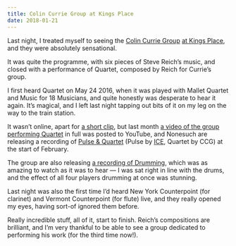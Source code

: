```yaml
---
title: Colin Currie Group at Kings Place
date: 2018-01-21
---
```


Last night, I treated myself to seeing the [Colin Currie Group][] [at Kings Place][programme], and they were absolutely sensational.

It was quite the programme, with six pieces of Steve Reich’s music, and closed with a performance of Quartet, composed by Reich for Currie’s group.

I first heard Quartet on May 24 2016, when it was played with Mallet Quartet and Music for 18 Musicians, and quite honestly was desperate to hear it again. It’s magical, and I left last night tapping out bits of it on my leg on the way to the train station.

It wasn’t online, apart for [a short clip][soundcloud-quartet], but last month [a video of the group performing Quartet][youtube-quartet] in full was posted to YouTube, and Nonesuch are releasing a recording of [Pulse & Quartet][pulse-quartet] (Pulse by [ICE][], Quartet by CCG) at the start of February.

The group are also releasing [a recording of Drumming][drumming], which was as amazing to watch as it was to hear — I was sat right in line with the drums, and the effect of all four players drumming at once was stunning.

Last night was also the first time I’d heard New York Counterpoint (for clarinet) and Vermont Counterpoint (for flute) live, and they really opened my eyes, having sort-of ignored them before.

Really incredible stuff, all of it, start to finish. Reich’s compositions are brilliant, and I’m very thankful to be able to see a group dedicated to performing his work (for the third time now!).

[Colin Currie Group]: http://www.colincurriegroup.com
[programme]: https://www.kingsplace.co.uk/whats-on/contemporary/time-phase/
[soundcloud-quartet]: https://soundcloud.com/colin-currie-perc/colin-currie-group-steve-reich-quartet-excerpt
[youtube-quartet]: https://www.youtube.com/watch?v=-8y8N4Z8tkQ
[pulse-quartet]: http://www.colincurriegroup.com/2017/12/world-premiere-recording-of-steve-reichs-quartet/
[ICE]: https://www.iceorg.org
[drumming]: http://www.colincurriegroup.com/2018/01/pre-order-the-groups-first-recording/

